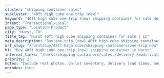 ```yaml
---
cluster: "shipping container sales"
subcluster: "40ft high cube one-trip (new)"
keyword: "40ft high cube one-trip (new) shipping container for sale Hurst, TX"
intent: "Transactional-Local"
page_type: "Location-Product"
city: "Hurst, TX"
title_tag: "Hurst 40ft high cube shipping container for sale | LC"
meta_description: "Buy one-trip (new) 40ft high cube shipping container sale with local delivery in Hurst, TX. LC Container — local Since 2003. Request a fast quote today."
url_slug: "/hurst/buy/40ft-high-cube/shipping-containers/one-trip-new"
h1: "Buy 40ft high cube one-trip (new) shipping container in Hurst"
internal_links: "/hurst/shipping-containers/sales,/delivery,/modifications"
priority: 2
notes: "Include real photos, on-lot inventory, delivery lead times, and financing info."
noindex: true
---
```


<!-- TODO: Add unique city/inventory copy, images, and internal links here. -->
